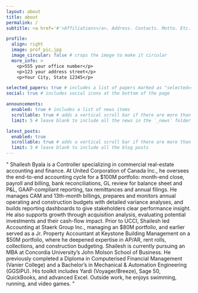 ```yaml
---
layout: about
title: about
permalink: /
subtitle: <a href='#'>Affiliations</a>. Address. Contacts. Motto. Etc.

profile:
  align: right
  image: prof_pic.jpg
  image_circular: false # crops the image to make it circular
  more_info: >
    <p>555 your office number</p>
    <p>123 your address street</p>
    <p>Your City, State 12345</p>

selected_papers: true # includes a list of papers marked as "selected={true}"
social: true # includes social icons at the bottom of the page

announcements:
  enabled: true # includes a list of news items
  scrollable: true # adds a vertical scroll bar if there are more than 3 news items
  limit: 5 # leave blank to include all the news in the `_news` folder

latest_posts:
  enabled: true
  scrollable: true # adds a vertical scroll bar if there are more than 3 new posts items
  limit: 3 # leave blank to include all the blog posts
---
```

"
Shailesh Byala is a Controller specializing in commercial real-estate accounting and finance. At United Corporation of Canada Inc., he oversees the end-to-end accounting cycle for a $100M portfolio: month-end close, payroll and billing, bank reconciliations, GL review for balance sheet and P&L, GAAP-compliant reporting, tax remittances and annual filings. He manages CAM and 13th-month billings, prepares and monitors annual operating and construction budgets with detailed variance analyses, and builds reporting dashboards to give stakeholders clear performance insight. He also supports growth through acquisition analysis, evaluating potential investments and their cash-flow impact.
Prior to UCCI, Shailesh led Accounting at Staerk Group Inc., managing an $80M portfolio, and earlier served as a Jr. Property Accountant at Keystone Building Management on a $50M portfolio, where he deepened expertise in AP/AR, rent rolls, collections, and construction budgeting.
Shailesh is currently pursuing an MBA at Concordia University’s John Molson School of Business. He previously completed a Diploma in Computerised Financial Management (Vanier College) and a Bachelor’s in Mechanical & Automation Engineering (GGSIPU). His toolkit includes Yardi (Voyager/Breeze), Sage 50, QuickBooks, and advanced Excel. Outside work, he enjoys swimming, running, and video games.
"
